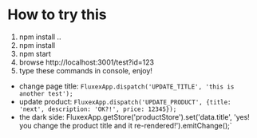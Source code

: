 How to try this
===============

1. npm install ..
2. npm install
3. npm start
4. browse http://localhost:3001/test?id=123
5. type these commands in console, enjoy!
  * change page title: `FluxexApp.dispatch('UPDATE_TITLE', 'this is another test');`
  * update product: `FluxexApp.dispatch('UPDATE_PRODUCT', {title: 'next', description: 'OK?!', price: 12345});`
  * the dark side: FluxexApp.getStore('productStore').set('data.title', 'yes! you change the product title and it re-rendered!').emitChange();`
